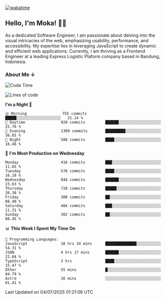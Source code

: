 [![wakatime](https://wakatime.com/badge/user/af9abd23-dba3-4dbe-973c-b045a9417a55.svg?style=social)](https://wakatime.com/@af9abd23-dba3-4dbe-973c-b045a9417a55)
## Hello, I'm Moka! 👋🏼


As a dedicated Software Engineer, I am passionate about delving into the visual intricacies of the web, emphasizing usability, performance, and accessibility. My expertise lies in leveraging JavaScript to create dynamic and efficient web applications. Currently, I am thriving as a Frontend Engineer at a leading Express Logistic Plaform company based in Bandung, Indonesia.

### About Me ↓

<!--START_SECTION:waka-->
![Code Time](http://img.shields.io/badge/Code%20Time-12%2C305%20hrs%2045%20mins-blue)

![Lines of code](https://img.shields.io/badge/From%20Hello%20World%20I%27ve%20Written-7.9%20million%20lines%20of%20code-blue)

**I'm a Night 🦉** 

```text
🌞 Morning                755 commits         █████░░░░░░░░░░░░░░░░░░░░   21.14 % 
🌆 Daytime                920 commits         ██████░░░░░░░░░░░░░░░░░░░   25.76 % 
🌃 Evening                1309 commits        █████████░░░░░░░░░░░░░░░░   36.65 % 
🌙 Night                  588 commits         ████░░░░░░░░░░░░░░░░░░░░░   16.46 % 
```
📅 **I'm Most Productive on Wednesday** 

```text
Monday                   416 commits         ███░░░░░░░░░░░░░░░░░░░░░░   11.65 % 
Tuesday                  578 commits         ████░░░░░░░░░░░░░░░░░░░░░   16.18 % 
Wednesday                844 commits         ██████░░░░░░░░░░░░░░░░░░░   23.63 % 
Thursday                 728 commits         █████░░░░░░░░░░░░░░░░░░░░   20.38 % 
Friday                   300 commits         ██░░░░░░░░░░░░░░░░░░░░░░░   08.40 % 
Saturday                 404 commits         ███░░░░░░░░░░░░░░░░░░░░░░   11.31 % 
Sunday                   302 commits         ██░░░░░░░░░░░░░░░░░░░░░░░   08.45 % 
```


📊 **This Week I Spent My Time On** 

```text
💬 Programming Languages: 
JavaScript               10 hrs 34 mins      ██████████████░░░░░░░░░░░   54.31 % 
JSON                     4 hrs 17 mins       ██████░░░░░░░░░░░░░░░░░░░   22.04 % 
TypeScript               3 hrs               ████░░░░░░░░░░░░░░░░░░░░░   15.47 % 
Other                    55 mins             █░░░░░░░░░░░░░░░░░░░░░░░░   04.79 % 
Astro                    16 mins             ░░░░░░░░░░░░░░░░░░░░░░░░░   01.41 % 
```


 Last Updated on 04/07/2025 01:21:06 UTC
<!--END_SECTION:waka-->
